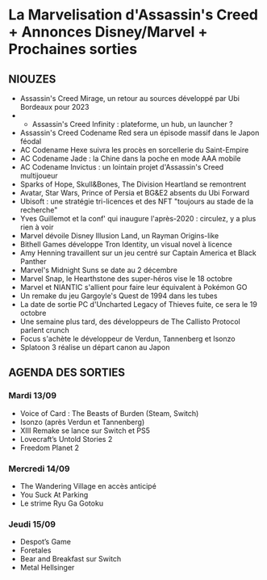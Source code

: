 # La Marvelisation d'Assassin's Creed + Annonces Disney/Marvel + Prochaines sorties

## NIOUZES

- Assassin's Creed Mirage, un retour au sources développé par Ubi Bordeaux pour 2023
- - Assassin's Creed Infinity : plateforme, un hub, un launcher ?
- Assassin's Creed Codename Red sera un épisode massif dans le Japon féodal
- AC Codename Hexe suivra les procès en sorcellerie du Saint-Empire
- AC Codename Jade : la Chine dans la poche en mode AAA mobile
- AC Codename Invictus : un lointain projet d'Assassin's Creed multijoueur
- Sparks of Hope, Skull&Bones, The Division Heartland se remontrent
- Avatar, Star Wars, Prince of Persia et BG&E2 absents du Ubi Forward
- Ubisoft : une stratégie tri-licences et des NFT "toujours au stade de la recherche"
- Yves Guillemot et la conf' qui inaugure l'après-2020 : circulez, y a plus rien à voir
- Marvel dévoile Disney Illusion Land, un Rayman Origins-like
- Bithell Games développe Tron Identity, un visual novel à licence
- Amy Henning travaillent sur un jeu centré sur Captain America et Black Panther
- Marvel's Midnight Suns se date au 2 décembre
- Marvel Snap, le Hearthstone des super-héros vise le 18 octobre
- Marvel et NIANTIC s'allient pour faire leur équivalent à Pokémon GO
- Un remake du jeu Gargoyle's Quest de 1994 dans les tubes
- La date de sortie PC d'Uncharted Legacy of Thieves fuite, ce sera le 19 octobre
- Une semaine plus tard, des développeurs de The Callisto Protocol parlent crunch
- Focus s'achète le développeur de Verdun, Tannenberg et Isonzo
- Splatoon 3 réalise un départ canon au Japon

## AGENDA DES SORTIES

### Mardi 13/09
- Voice of Card : The Beasts of Burden (Steam, Switch)
- Isonzo (après Verdun et Tannenberg) 
- XIII Remake se lance sur Switch et PS5
- Lovecraft’s Untold Stories 2
- Freedom Planet 2

### Mercredi 14/09
- The Wandering Village en accès anticipé
- You Suck At Parking
- Le strime Ryu Ga Gotoku

### Jeudi 15/09
- Despot’s Game
- Foretales
- Bear and Breakfast sur Switch
- Metal Hellsinger
